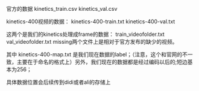 官方的数据
kinetics_train.csv
kinetics_val.csv

kinetics-400视频的数据：
kinetics-400-train.txt
kinetics-400-val.txt

这两个是我们的kinetics处理成frame的数据：
train_videofolder.txt
val_videofolder.txt
missing两个文件上是相对于官方发布的缺少的视频。

其中 kinetics-400-map.txt 是我们现在数据的label；（注意，这个和官网的不一致，主要在于命名的格式上）另外，我们现在的数据都是经过编码以后的;短边基本为256；

具体数据位置会后续传到didi或者ali的存储上